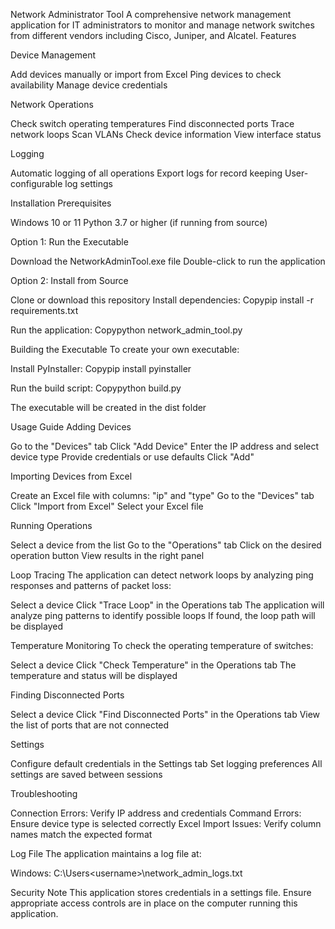 Network Administrator Tool
A comprehensive network management application for IT administrators to monitor and manage network switches from different vendors including Cisco, Juniper, and Alcatel.
Features

Device Management

Add devices manually or import from Excel
Ping devices to check availability
Manage device credentials


Network Operations

Check switch operating temperatures
Find disconnected ports
Trace network loops
Scan VLANs
Check device information
View interface status


Logging

Automatic logging of all operations
Export logs for record keeping
User-configurable log settings



Installation
Prerequisites

Windows 10 or 11
Python 3.7 or higher (if running from source)

Option 1: Run the Executable

Download the NetworkAdminTool.exe file
Double-click to run the application

Option 2: Install from Source

Clone or download this repository
Install dependencies:
Copypip install -r requirements.txt

Run the application:
Copypython network_admin_tool.py


Building the Executable
To create your own executable:

Install PyInstaller:
Copypip install pyinstaller

Run the build script:
Copypython build.py

The executable will be created in the dist folder

Usage Guide
Adding Devices

Go to the "Devices" tab
Click "Add Device"
Enter the IP address and select device type
Provide credentials or use defaults
Click "Add"

Importing Devices from Excel

Create an Excel file with columns: "ip" and "type"
Go to the "Devices" tab
Click "Import from Excel"
Select your Excel file

Running Operations

Select a device from the list
Go to the "Operations" tab
Click on the desired operation button
View results in the right panel

Loop Tracing
The application can detect network loops by analyzing ping responses and patterns of packet loss:

Select a device
Click "Trace Loop" in the Operations tab
The application will analyze ping patterns to identify possible loops
If found, the loop path will be displayed

Temperature Monitoring
To check the operating temperature of switches:

Select a device
Click "Check Temperature" in the Operations tab
The temperature and status will be displayed

Finding Disconnected Ports

Select a device
Click "Find Disconnected Ports" in the Operations tab
View the list of ports that are not connected

Settings

Configure default credentials in the Settings tab
Set logging preferences
All settings are saved between sessions

Troubleshooting

Connection Errors: Verify IP address and credentials
Command Errors: Ensure device type is selected correctly
Excel Import Issues: Verify column names match the expected format

Log File
The application maintains a log file at:

Windows: C:\Users\<username>\network_admin_logs.txt

Security Note
This application stores credentials in a settings file. Ensure appropriate access controls are in place on the computer running this application.